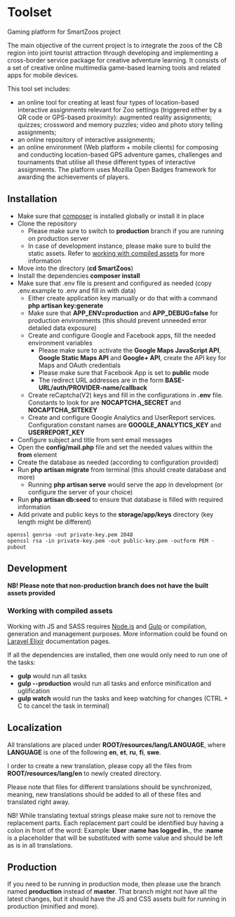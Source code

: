 # Toolset
Gaming platform for SmartZoos project

The main objective of the current project is to integrate the zoos of the CB region into joint tourist attraction through developing and implementing a cross-border service package for creative adventure learning. It consists of a set of creative online multimedia game-based learning tools and related apps for mobile devices.

This tool set includes:
- an online tool for creating at least four types of location-based interactive assignments relevant for Zoo settings (triggered either by a QR code or GPS-based proximity): augmented reality assignments; quizzes; crossword and memory puzzles; video and photo story telling assignments;
- an online repository of interactive assignments;
- an online environment (Web platform + mobile clients) for composing and conducting location-based GPS adventure games, challenges and tournaments that utilise all these different types of interactive assignments. The platform uses Mozilla Open Badges framework for awarding the achievements of players.

## Installation
- Make sure that [composer](https://getcomposer.org/) is installed globally or install it in place
- Clone the repository
  - Please make sure to switch to **production** branch if you are running on production server
  - In case of development instance, please make sure to build the static assets. Refer to [working with compiled assets](#working-with-compiled-assets) for more information
- Move into the directory (**cd SmartZoos**)
- Install the dependencies **composer install**
- Make sure that .env file is present and configured as needed (copy .env.example to .env and fill in with data)
  - Either create application key manually or do that with a command **php artisan key:generate**
  - Make sure that **APP_ENV=production** and **APP_DEBUG=false** for production environments (this should prevent unneeded error detailed data exposure)
  - Create and configure Google and Facebook apps, fill the needed environment variables
    - Please make sure to activate the **Google Maps JavaScript API**, **Google Static Maps API** and **Google+ API**, create the API key for Maps and OAuth credentials
    - Please make sure that Facebook App is set to **public** mode
    - The redirect URL addresses are in the form **BASE-URL/auth/PROVIDER-name/callback**
  - Create reCaptcha(V2) keys and fill in the configurations in **.env** file. Constants to look for are **NOCAPTCHA_SECRET** and **NOCAPTCHA_SITEKEY**
  - Create and configure Google Analytics and UserReport services. Configuration constant names are **GOOGLE_ANALYTICS_KEY** and **USERREPORT_KEY**
- Configure subject and title from sent email messages
 - Open the **config/mail.php** file and set the needed values within the **from** element
- Create the database as needed (according to configuration provided)
- Run **php artisan migrate** from terminal (this should create database and more)
  - Running **php artisan serve** would serve the app in development (or configure the server of your choice)
- Run **php artisan db:seed** to ensure that database is filled with required information
- Add private and public keys to the **storage/app/keys** directory (key length might be different)
```
openssl genrsa -out private-key.pem 2048
openssl rsa -in private-key.pem -out public-key.pem -outform PEM -pubout
```

## Development

**NB! Please note that non-production branch does not have the built assets provided**

### Working with compiled assets
Working with JS and SASS requires [Node.js](https://nodejs.org) and [Gulp](http://gulpjs.com/) or compilation, generation and management purposes.
More information could be found on [Laravel Elixir](https://laravel.com/docs/5.3/elixir) documentation pages.

If all the dependencies are installed, then one would only need to run one of the tasks:

 - **gulp** would run all tasks
 - **gulp --production** would run  all tasks and enforce minification and uglification
 - **gulp watch** would run the tasks and keep watching for changes (CTRL + C to cancel the task in terminal)

 ## Localization

All translations are placed under **ROOT/resources/lang/LANGUAGE**, where **LANGUAGE** is one of the following **en**, **et**, **ru**, **fi**, **swe**.

I order to create a new translation, please copy all the files from **ROOT/resources/lang/en** to newly created directory.

Please note that files for different translations should be synchronized, meaning, new translations should be added to all of these files and translated right away.

NB! While translating textual strings please make sure not to remove the replacement parts. Each replacement part could be identified buy having a colon in front of the word: Example: **User :name has logged in.**, the **:name** is a placeholder that will be substituted with some value and should be left as is in all translations.

## Production

If you need to be running in production mode, then please use the branch named **production** instead of **master**. That branch might not have all the latest changes, but it should have the JS and CSS assets built for running in production (minified and more).
